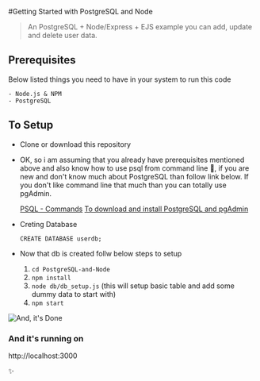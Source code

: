 #Getting Started with PostgreSQL and Node
> An PostgreSQL + Node/Express + EJS example you can add, update and delete user data.

## Prerequisites
Below listed things you need to have in your system to run this code

```
- Node.js & NPM
- PostgreSQL
```

## To Setup
* Clone or download this repository

* OK, so i am assuming that you already have prerequisites mentioned above and also know how to use psql from command line :thinking:, if you are new and don't know much about PostgreSQL than follow link below. If you don't like command line that much than you can totally use pgAdmin.

    [PSQL - Commands](https://www.postgresqltutorial.com/psql-commands/)
    [To download and install PostgreSQL and pgAdmin](https://www.guru99.com/download-install-postgresql.html)

* Creting Database

    ```
    CREATE DATABASE userdb;
    ```

* Now that db is created follw below steps to setup

    1. `cd PostgreSQL-and-Node`
    2. `npm install`
    3. `node db/db_setup.js` (this will setup basic table and add some dummy data to start with)
    4. `npm start`

![And, it's Done](https://media.giphy.com/media/3oKIPf3C7HqqYBVcCk/giphy.gif)
### And it's running on
http://localhost:3000

:sparkles: